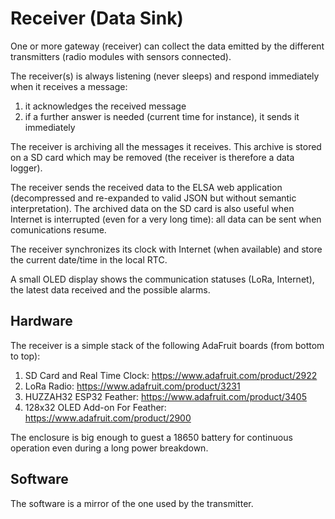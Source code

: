 # Receiver (Data Sink)
One or more gateway (receiver) can collect the data emitted by the different transmitters (radio modules with sensors connected).

The receiver(s) is always listening (never sleeps) and respond immediately when it receives a message:
1. it acknowledges the received message
1. if a further answer is needed (current time for instance), it sends it immediately

The receiver is archiving all the messages it receives. This archive is stored on a SD card which may be removed (the receiver is therefore a data logger).

The receiver sends the received data to the ELSA web application (decompressed and re-expanded to valid JSON but without semantic interpretation). The archived data on the SD card is also useful when Internet is interrupted (even for a very long time): all data can be sent when comunications resume.

The receiver synchronizes its clock with Internet (when available) and store the current date/time in the local RTC.

A small OLED display shows the communication statuses (LoRa, Internet), the latest data received and the possible alarms.

## Hardware

The receiver is a simple stack of the following AdaFruit boards (from bottom to top):
1. SD Card and Real Time Clock: https://www.adafruit.com/product/2922
1. LoRa Radio: https://www.adafruit.com/product/3231
1. HUZZAH32 ESP32 Feather: https://www.adafruit.com/product/3405
1. 128x32 OLED Add-on For Feather: https://www.adafruit.com/product/2900

The enclosure is big enough to guest a 18650 battery for continuous operation even during a long power breakdown.

## Software

The software is a mirror of the one used by the transmitter.

